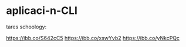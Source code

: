 # aplicaci-n-CLI

tares schoology:

https://ibb.co/S642cC5
https://ibb.co/xswYvb2
https://ibb.co/yNkcPQc
